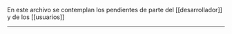 
En este archivo se contemplan los pendientes de parte del [[desarrollador]] y de los [[usuarios]]

---
